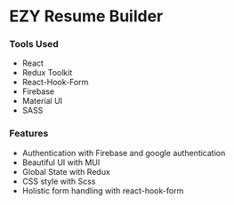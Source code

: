 # EZY Resume Builder

### Tools Used

- React
- Redux Toolkit
- React-Hook-Form
- Firebase
- Material UI
- SASS

### Features

- Authentication with Firebase and google authentication
- Beautiful UI with MUI
- Global State with Redux
- CSS style with Scss
- Holistic form handling with react-hook-form

